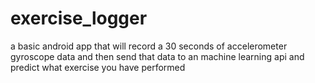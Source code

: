 # exercise_logger

a basic android app that will record a 30 seconds of accelerometer gyroscope data and then send that data to an machine learning api and predict what exercise you have performed
